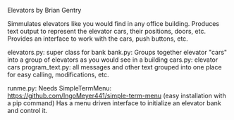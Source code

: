 Elevators by Brian Gentry

Simmulates elevators like you would find in any office building.  Produces
text output to represent the elevator cars, their positions, doors, etc.
Provides an interface to work with the cars, push buttons, etc.

elevators.py:  super class for bank
bank.py:  Groups together elevator "cars" into a group of elevators as you 
would see in a building
cars.py:  elevator cars
program_text.py:  all messages and other text grouped into one place for easy
calling, modifications, etc.

runme.py:  Needs SimpleTermMenu:  https://github.com/IngoMeyer441/simple-term-menu
(easy installation with a pip command)
Has a menu driven interface to initialize an elevator bank and control it.

